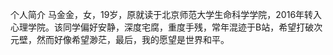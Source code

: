 个人简介
马金金，女，19岁，原就读于北京师范大学生命科学学院，2016年转入心理学院。该同学偏好安静，深度宅腐，重度手残，常年混迹于B站，希望打破次元壁，然而好像希望渺茫，最后，我的愿望是世界和平。

